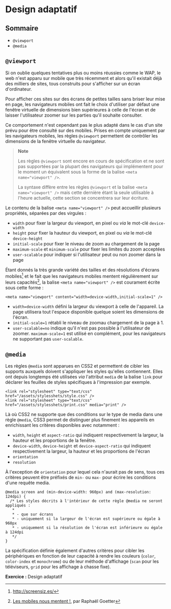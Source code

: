 # Design adaptatif

## Sommaire

* `@viewport`
* `@media`


## `@viewport`

Si on oublie quelques tentatives plus ou moins réussies comme le WAP, le web n'est apparu sur mobile que très récemment et alors qu'il existait déjà des milliers de sites, tous construits pour s'afficher sur un écran d'ordinateur.

Pour afficher ces sites sur des écrans de petites tailles sans briser leur mise en page, les navigateurs mobiles ont fait le choix d'utiliser par défaut une fenêtre virtuelle de dimensions bien supérieures à celle de l'écran et de laisser l'utilisateur zoomer sur les parties qu'il souhaite consulter.

Ce comportement n'est cependant pas le plus adapté dans le cas d'un site prévu pour être consulté sur des mobiles. Prises en compte uniquement par les navigateurs mobiles, les règles `@viewport` permettent de contrôler les dimensions de la fenêtre virtuelle du navigateur.

> **Note**
> 
> Les règles `@viewport` sont encore en cours de spécification et ne sont pas supportées par la plupart des navigateurs qui implémentent pour le moment un équivalent sous la forme de la balise `<meta name="viewport" />`.
>
> La syntaxe diffère entre les règles `@viewport` et la balise `<meta name="viewport" />` mais cette dernière étant la seule utilisable à l'heure actuelle, cette section se concentrera sur leur écriture.

Le contenu de la balise `<meta name="viewport" />` peut accueillir plusieurs propriétés, séparées par des virgules :

* `width` pour fixer la largeur du viewport, en pixel ou *via* le mot-clé `device-width`
* `height` pour fixer la hauteur du viewport, en pixel ou *via* le mot-clé `device-height`
* `initial-scale` pour fixer le niveau de zoom au chargement de la page
* `maximum-scale` et `minimum-scale` pour fixer les limites du zoom acceptées
* `user-scalable` pour indiquer si l'utilisateur peut ou non zoomer dans la page

Étant donnés la très grande variété des tailles et des résolutions d'écrans mobiles[^screensizes] et le fait que les navigateurs mobiles mentent régulièrement sur leurs capacités[^les-mobiles-mentent], la balise `<meta name="viewport" />` est courament écrite sous cette forme :

    <meta name="viewport" content="width=device-width,initial-scale=1" />

* `width=device-width` défini la largeur du viewport à celle de l'appareil. La page utilisera tout l'espace disponible quelque soient les dimensions de l'écran.
* `initial-scale=1` rétabli le niveau de zoomau chargement de la page à 1.
* `user-scalable=no` indique qu'il n'est pas possible à l'utilisateur de zoomer. `maximum-scale=1` est utilisé en complément, pour les navigateurs ne supportant pas `user-scalable`.


## `@media`

Les règles `@media` sont apparues en CSS2 et permettent de cibler les supports auxquels doivent s'appliquer les styles qu'elles contiennent. Elles ont depuis longtemps été utilisées *via* l'attribut `media` de la balise `link` pour déclarer les feuilles de styles spécifiques à l'impression par exemple.

    <link rel="stylesheet" type="text/css" href="/assets/stylesshets/style.css" />
    <link rel="stylesheet" type="text/css" href="/assets/stylesshets/print.css" media="print" />

Là où CSS2 ne supporte que des conditions sur le type de media dans une règle `@media`, CSS3 permet de distinguer plus finement les appareils en enrichissant les critères disponibles avec notamment :

* `width`, `height` et `aspect-ratio` qui indiquent respectivement la largeur, la hauteur et les proportions de la fenêtre.
* `device-width`, `device-height` et `device-aspect-ratio` qui indiquent respectivement la largeur, la hauteur et les proportions de l'écran
* `orientation`
* `resolution`

À l'exception de `orientation` pour lequel cela n'aurait pas de sens, tous ces critères peuvent être préfixés de `min-` ou `max-` pour écrire les conditions d'une requête media.

    @media screen and (min-device-width: 960px) and (max-resolution: 124dpi) {
      /* Les styles décrits à l'intérieur de cette règle @media ne seront appliqués :
       * 
       * - que sur écrans
       * - uniquement si la largeur de l'écran est supérieure ou égale à 960px
       * - uniquement si la résolution de l'écran est inférieure ou égale à 124dpi
       */
    }

La spécification définie également d'autres critères pour cibler les périphériques en fonction de leur capacité à rendre les couleurs (`color`, `color-index` et `monochrome`) ou de leur méthode d'affichage (`scan` pour les téléviseurs, `grid` pour les affichage à chasse fixe).

**Exercice :** Design adaptatif

[^screensizes]: <http://screensiz.es/>
[^les-mobiles-mentent]: [Les mobiles nous mentent !](http://blog.goetter.fr/articles/les-mobiles-nous-mentent/), par Raphaël Goetter
